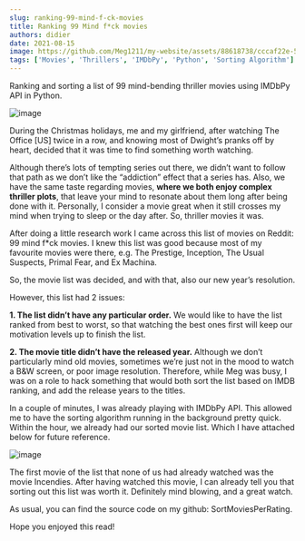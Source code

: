 ```yaml
---
slug: ranking-99-mind-f-ck-movies
title: Ranking 99 Mind f*ck movies
authors: didier
date: 2021-08-15
image: https://github.com/Meg1211/my-website/assets/88618738/cccaf22e-5d70-4a6d-bb80-d6b728b2d500
tags: ['Movies', 'Thrillers', 'IMDbPy', 'Python', 'Sorting Algorithm']
---
```


Ranking and sorting a list of 99 mind-bending thriller movies using IMDbPy API in Python.

<!-- truncate -->

![image](https://github.com/Meg1211/my-website/assets/88618738/cccaf22e-5d70-4a6d-bb80-d6b728b2d500)

During the Christmas holidays, me and my girlfriend, after watching The Office [US] twice in a row, and knowing most of Dwight’s pranks off by heart, decided that it was time to find something worth watching.

Although there’s lots of tempting series out there, we didn’t want to follow that path as we don’t like the “addiction” effect that a series has. Also, we have the same taste regarding movies, **where we both enjoy complex thriller plots**, that leave your mind to resonate about them long after being done with it. Personally, I consider a movie great when it still crosses my mind when trying to sleep or the day after. So, thriller movies it was.

After doing a little research work I came across this list of movies on Reddit: 99 mind f*ck movies. I knew this list was good because most of my favourite movies were there, e.g. The Prestige, Inception, The Usual Suspects, Primal Fear, and Ex Machina.

So, the movie list was decided, and with that, also our new year’s resolution.

However, this list had 2 issues:

**1. The list didn’t have any particular order.** We would like to have the list ranked from best to worst, so that watching the best ones first will keep our motivation levels up to finish the list.

**2. The movie title didn’t have the released year.** Although we don’t particularly mind old movies, sometimes we’re just not in the mood to watch a B&W screen, or poor image resolution.
Therefore, while Meg was busy, I was on a role to hack something that would both sort the list based on IMDB ranking, and add the release years to the titles.

In a couple of minutes, I was already playing with IMDbPy API. This allowed me to have the sorting algorithm running in the background pretty quick. Within the hour, we already had our sorted movie list. Which I have attached below for future reference.

![image](https://github.com/Meg1211/my-website/assets/88618738/3c01a3fc-fa84-483a-98d2-7cb2edf69084)

The first movie of the list that none of us had already watched was the movie Incendies. After having watched this movie, I can already tell you that sorting out this list was worth it. Definitely mind blowing, and a great watch.

As usual, you can find the source code on my github: SortMoviesPerRating.

Hope you enjoyed this read!
